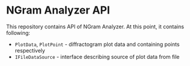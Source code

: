 # NGram Analyzer API

This repository contains API of NGram Analyzer. At this point, it contains following:

- `PlotData`, `PlotPoint` - diffractogram plot data and containing points respectively
- `IFileDataSource` - interface describing source of plot data from file
